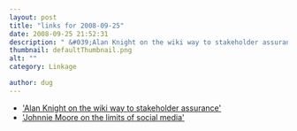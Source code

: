 ```yaml
---
layout: post
title: "links for 2008-09-25"
date: 2008-09-25 21:52:31
description: " &#039;Alan Knight on the wiki way to stakeholder assurance&#039; &#039;Johnnie Moore on the limits of social media&#039;&#8230;"
thumbnail: defaultThumbnail.png
alt: ""
category: Linkage

author: dug
---
```


<ul>
<li><a href="http://www.glasshousepartnership.com/windowcleaning/alanknight/">&#039;Alan Knight on the wiki way to stakeholder assurance&#039;</a></li>
<li><a href="http://www.glasshousepartnership.com/windowcleaning/johnniemoore/">&#039;Johnnie Moore on the limits of social media&#039;</a></li>
</ul>
